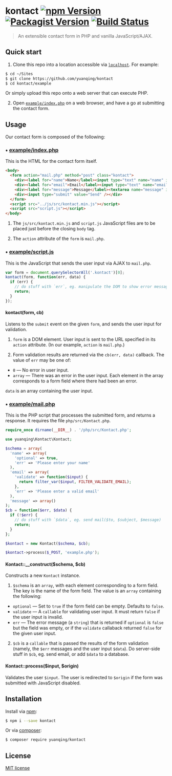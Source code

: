 # kontact [![npm Version](http://img.shields.io/npm/v/kontact.svg?style=flat)](https://www.npmjs.org/package/kontact) [![Packagist Version](http://img.shields.io/packagist/v/yuanqing/kontact.svg?style=flat)](https://packagist.org/packages/yuanqing/kontact) [![Build Status](https://img.shields.io/travis/yuanqing/kontact.svg?style=flat)](https://travis-ci.org/yuanqing/kontact)

> An extensible contact form in PHP and vanilla JavaScript/AJAX.

## Quick start

1. Clone this repo into a location accessible via [`localhost`](http://localhost/). For example:

  ```bash
  $ cd ~/Sites
  $ git clone https://github.com/yuanqing/kontact
  $ cd kontact/example
  ```

  Or simply upload this repo onto a web server that can execute PHP.

2. Open [`example/index.php`](https://github.com/yuanqing/kontact/blob/master/example/index.php) on a web browser, and have a go at submitting the contact form.

## Usage

Our contact form is composed of the following:

### &bull; [example/index.php](https://github.com/yuanqing/kontact/blob/master/example/index.php)

This is the HTML for the contact form itself.

```html
<body>
  <form action="mail.php" method="post" class="kontact">
    <div><label for="name">Name</label><input type="text" name="name" id="name" value="<?php echo @$_GET['data']['name']; ?>" /></div>
    <div><label for="email">Email</label><input type="text" name="email" id="email" value="<?php echo @$_GET['data']['email']; ?>" /></div>
    <div><label for="message">Message</label><textarea name="message" id="message"><?php echo @$_GET['data']['message']; ?></textarea></div>
    <div><input type="submit" value="Send" /></div>
  </form>
  <script src="../js/src/kontact.min.js"></script>
  <script src="script.js"></script>
</body>
```

1. The `js/src/kontact.min.js` and `script.js` JavaScript files are to be placed just before the closing `body` tag.

2. The `action` attribute of the `form` is `mail.php`.

### &bull; [example/script.js](https://github.com/yuanqing/kontact/blob/master/example/script.js)

This is the JavaScript that sends the user input via AJAX to `mail.php`.

```js
var form = document.querySelectorAll('.kontact')[0];
kontact(form, function(err, data) {
  if (err) {
    // do stuff with `err`, eg. manipulate the DOM to show error messages
    return;
  }
});
```

#### kontact(form, cb)

Listens to the `submit` event on the given `form`, and sends the user input for validation.

1. `form` is a DOM element. User input is sent to the URL specified in its `action` attribute. (In our example, `action` is `mail.php`.)

2. Form validation results are returned via the `cb(err, data)` callback. The value of `err` may be one of:

  - `0` &mdash; No error in user input.
  - `array` &mdash; There was an error in the user input. Each element in the array corresponds to a form field where there had been an error.

  `data` is an array containing the user input.

### &bull; [example/mail.php](https://github.com/yuanqing/kontact/blob/master/example/mail.php)

This is the PHP script that processes the submitted form, and returns a response. It requires the file `php/src/Kontact.php`.

```php
require_once dirname(__DIR__) . '/php/src/Kontact.php';

use yuanqing\Kontact\Kontact;

$schema = array(
  'name' => array(
    'optional' => true,
    'err' => 'Please enter your name'
  ),
  'email' => array(
    'validate' => function($input) {
      return filter_var($input, FILTER_VALIDATE_EMAIL);
    },
    'err' => 'Please enter a valid email'
  ),
  'message' => array()
);
$cb = function($err, $data) {
  if (!$err) {
    // do stuff with `$data`, eg. send mail($to, $subject, $message)
    return;
  }
};

$kontact = new Kontact($schema, $cb);

$kontact->process($_POST, 'example.php');
```

#### Kontact::__construct($schema, $cb)

Constructs a new `Kontact` instance.

1. `$schema` is an `array`, with each element corresponding to a form field. The key is the name of the form field. The value is an `array` containing the following:
  - `optional` &mdash; Set to `true` if the form field can be empty. Defaults to `false`.
  - `validate` &mdash; A `callable` for validating user input. It must return `false` if the user input is invalid.
  - `err` &mdash; The error message (a `string`) that is returned if `optional` is `false` but the field was empty, or if the `validate` callaback returned `false` for the given user input.

2. `$cb` is a `callable` that is passed the results of the form validation (namely, the `$err` messages and the user input `$data`). Do server-side stuff in `$cb`, eg. send email, or add `$data` to a database.

#### Kontact::process($input, $origin)

Validates the user `$input`. The user is redirected to `$origin` if the form was submitted with JavaScript disabled.

## Installation

Install via [npm](https://www.npmjs.org/package/kontact):

```bash
$ npm i --save kontact
```

Or via [composer](https://packagist.org/packages/yuanqing/kontact):

```bash
$ composer require yuanqing/kontact
```

## License

[MIT license](https://github.com/yuanqing/kontact/blob/master/LICENSE)

